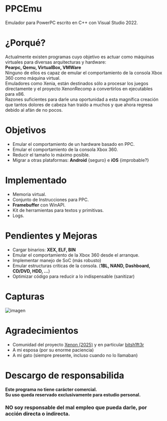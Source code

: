# PPCEmu
Emulador para PowerPC escrito en C++ con Visual Studio 2022.

# ¿Porqué?
<p>
 Actualmente existen programas cuyo objetivo es actuar como máquinas virtuales para diversas arquitecturas y hardware:<br>
 <b>Pearpc, Qemu, VirtualBox, VMWare</b><br>
 Ninguno de ellos es capaz de emular el comportamiento de la consola Xbox 360 como máquina virtual.<br>
 Emuladores como Xenia, están destinados sólo a procesar los juegos directamente y el proyecto XenonRecomp a convertirlos en ejecutables para x86.<br>
 Razones suficientes para darle una oportunidad a esta magnífica creación que tantos dolores de cabeza han traído a muchos y que ahora regresa debido al afán de no pocos.
</p>

# Objetivos
* Emular el comportamiento de un hardware basado en PPC.
* Emular el comportamiento de la consola Xbox 360.
* Reducir el tamaño lo máximo posible.
* Migrar a otras plataformas: <b>Android</b> {seguro} e <b>iOS</b> {improbable?} 

# Implementado
* Memoria virtual.
* Conjunto de Instrucciones para PPC.
* <b>Framebuffer</b> con WinAPI.
* Kit de herramientas para textos y primitivas.
* Logs.

# Pendientes y Mejoras
* Cargar binarios: <b>XEX, ELF, BIN</b>
* Emular el comportamiento de la Xbox 360 desde el arranque.
* Implementar manejo de SoC (más robusto)
* Emular estructuras críticas de la consola. (<b>1BL, NAND, Dashboard, CD/DVD, HDD, ...</b>)
* Optimizar código para reducir a lo indispensable (sanitizar)

# Capturas
![imagen](https://github.com/user-attachments/assets/17b4352c-9b19-4979-a74d-8cf9c637c068)

# Agradecimientos
* Comunidad del proyecto <a href="https://github.com/xenon-emu/xenon/tree/main">Xenon (2025)</a> y en particular <a href="https://github.com/bitsh1ft3r">bitsh1ft3r</a>
* A mi esposa (por su enorme paciencia)
* A mi gato (siempre presente, incluso cuando no lo llamaban)

# Descargo de responsabilida

<b>Este programa no tiene carácter comercial.<br>
 Su uso queda reservado exclusivamente para estudio personal.<br></b>
 <h3>NO soy responsable del mal empleo que pueda darle, por acción directa o indirecta.</h3>


